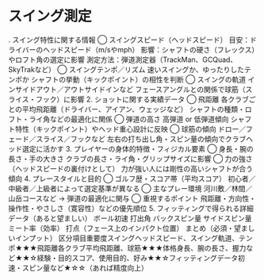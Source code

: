 # スイング測定

. スイング特性に関する情報
◯ スイングスピード（ヘッドスピード）
目安：ドライバーのヘッドスピード（m/sやmph）
影響：シャフトの硬さ（フレックス）やロフト角の選定に影響
測定方法：弾道測定器（TrackMan、GCQuad、SkyTrakなど）
◯ スイングテンポ／リズム
速いスイングか、ゆったりしたテンポか
シャフトの挙動（キックポイント）の相性を判断
◯ スイングの軌道
インサイドアウト／アウトサイドインなど
フェースアングルとの関係で球筋（スライス・フック）に影響
2. ショットに関する実績データ
◯ 飛距離
各クラブごとの平均飛距離（ドライバー、アイアン、ウェッジなど）
シャフトの種類・ロフト・ライ角などの最適化に関係
◯ 弾道の高さ
高弾道 or 低弾道傾向
シャフト特性（キックポイント）やヘッド重心設計に反映
◯ 球筋の傾向
ドロー／フェード／スライス／フックなど
左右の打ち出し角・スピン量の傾向でクラブヘッド選定に活かす
3. プレイヤーの身体的特徴・フィジカル要素
◯ 身長・腕の長さ・手の大きさ
クラブの長さ・ライ角・グリップサイズに影響
◯ 力の強さ（ヘッドスピードの裏付けとして）
力が強い人には剛性の高いシャフトが合う傾向
4. プレースタイルと目的
◯ ゴルフ歴・スコア帯（平均スコア）
初心者／中級者／上級者によって選定基準が異なる
◯ 主なプレー環境
河川敷／林間／山岳コースなど → 弾道の最適化に関与
◯ 重視するポイント
飛距離・方向性・操作性・やさしさ（寛容性）などの優先順位
5. フィッティングで得られる詳細データ（あると望ましい）
ボール初速
打出角
バックスピン量
サイドスピン量
ミート率（効率）
打点（フェース上のインパクト位置）
まとめ（必須・望ましいインプット）
区分項目重要度スイングヘッドスピード、スイング軌道、テンポ★★★飛距離各クラブ平均飛距離、球筋★★★体格身長、腕の長さ、握力など★★☆経験・目的スコア、使用目的、好み★★☆フィッティングデータ初速・スピン量など★☆☆（あれば精度向上）